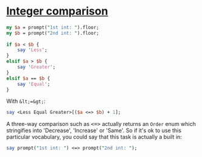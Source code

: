 [1]: http://rosettacode.org/wiki/Integer_comparison

# [Integer comparison][1]

```perl
my $a = prompt("1st int: ").floor;
my $b = prompt("2nd int: ").floor;
 
if $a < $b {
    say 'Less';
}
elsif $a > $b {
    say 'Greater';
}
elsif $a == $b {
    say 'Equal';
}
```


With `&lt;=&gt;`:

```perl
say <Less Equal Greater>[($a <=> $b) + 1];
```


A three-way comparison such as <tt>&lt;=&gt;</tt> actually returns an `Order` enum which stringifies into 'Decrease', 'Increase' or 'Same'. So if it's ok to use this particular vocabulary, you could say that this task is actually a built in:

```perl
say prompt("1st int: ") <=> prompt("2nd int: ");
```